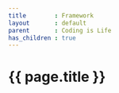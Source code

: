 ```yaml
---
title        : Framework
layout       : default
parent       : Coding is Life
has_children : true
---
```


# {{ page.title }}

